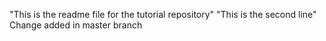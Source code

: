"This is the readme file for the tutorial repository"
"This is the second line"
Change added in master branch